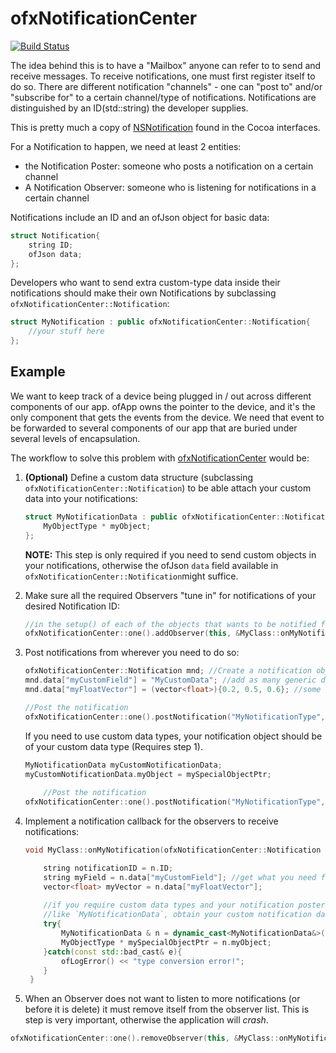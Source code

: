 # ofxNotificationCenter

[![Build Status](https://travis-ci.org/local-projects/ofxNotificationCenter.svg?branch=master)](https://travis-ci.org/local-projects/ofxNotificationCenter)


The idea behind this is to have a "Mailbox" anyone can refer to to send and receive messages.
To receive notifications, one must first register itself to do so.
There are different notification "channels" - one can "post to" and/or "subscribe for" to a certain
channel/type of notifications. Notifications are distinguished by an ID(std::string) the developer supplies.

This is pretty much a copy of [NSNotification](https://developer.apple.com/documentation/foundation/nsnotificationcenter) found in the Cocoa interfaces.

For a Notification to happen, we need at least 2 entities:

* the Notification Poster: someone who posts a notification on a certain channel
* A Notification Observer: someone who is listening for notifications in a certain channel

Notifications include an ID and an ofJson object for basic data:

```c++
struct Notification{
	string ID;
	ofJson data;
};
```

Developers who want to send extra custom-type data inside their notifications should make their own Notifications by subclassing `ofxNotificationCenter::Notification`:

```c++
struct MyNotification : public ofxNotificationCenter::Notification{
	//your stuff here
};
```

## Example

We want to keep track of a device being plugged in / out across different components of our app.
ofApp owns the pointer to the device, and it's the only component that gets the events from the device.
We need that event to be forwarded to several components of our app that are buried under several levels of
encapsulation.

The workflow to solve this problem with [ofxNotificationCenter](https://github.com/armadillu/ofxNotificationCenter) would be:

1. **(Optional)** Define a custom data structure (subclassing `ofxNotificationCenter::Notification`) to be able attach your custom data into your notifications:

	```c++
	struct MyNotificationData : public ofxNotificationCenter::Notification {
		MyObjectType * myObject;
	};
	```
	**NOTE:** This step is only required if you need to send custom objects in your notifications, otherwise the ofJson `data` field available in `ofxNotificationCenter::Notification`might suffice.
	
2. Make sure all the required Observers "tune in" for notifications of your desired Notification ID:

	```c++
	//in the setup() of each of the objects that wants to be notified for this Notification ID
	ofxNotificationCenter::one().addObserver(this, &MyClass::onMyNotification, "MyNotificationType");
	```


3. Post notifications from wherever you need to do so:
 
	```c++
	ofxNotificationCenter::Notification mnd; //Create a notification object to send along
	mnd.data["myCustomField"] = "MyCustomData"; //add as many generic data types as you need
	mnd.data["myFloatVector"] = (vector<float>){0.2, 0.5, 0.6}; //some standard std structures also supported
	
	//Post the notification	
	ofxNotificationCenter::one().postNotification("MyNotificationType", mnd);
	```
	
	If you need to use custom data types, your notification object should be of your custom data type (Requires step 1).
	
	```c++
	MyNotificationData myCustomNotificationData;
	myCustomNotificationData.myObject = mySpecialObjectPtr; 
		
		//Post the notification	
	ofxNotificationCenter::one().postNotification("MyNotificationType", mnd);
	```

4. Implement a notification callback for the observers to receive notifications:

	```c++	 
	void MyClass::onMyNotification(ofxNotificationCenter::Notification & n){

		string notificationID = n.ID; 
		string myField = n.data["myCustomField"]; //get what you need from the data field in the Notification
		vector<float> myVector = n.data["myFloatVector"];
		
		//if you require custom data types and your notification poster sent a custom type
		//like `MyNotificationData`, obtain your custom notification data by dynamic casting
		try{
			MyNotificationData & n = dynamic_cast<MyNotificationData&>(n);
			MyObjectType * mySpecialObjectPtr = n.myObject;
		}catch(const std::bad_cast& e){
			ofLogError() << "type conversion error!";
		}
	 }
	```

 
5. When an Observer does not want to listen to more notifications (or before it is delete) it must remove
 itself from the observer list. This is step is very important, otherwise the application will *crash*.
 
 ```c++
 ofxNotificationCenter::one().removeObserver(this, &MyClass::onMyNotification, "MyNotificationType");
 ```
